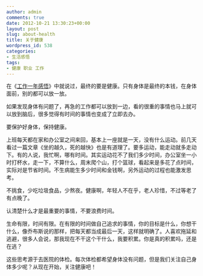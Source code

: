 ```yaml
---
author: admin
comments: true
date: 2012-10-21 13:30:23+00:00
layout: post
slug: about-health
title: 关于健康
wordpress_id: 538
categories:
- 生活感悟
tags:
- 健康 职业 工作
---
```


在《[工作一年感悟](http://yunpengzhang.com/articles/39.html)》中就说过，最终的要是健康。只有身体是最终的本钱，在身体面前，别的都可以放一放。

如果发现身体有问题了，再急的工作都可以放到一边，看的很重的事情也马上就可以放到脑后，很多觉得有时间的事情也变成了立即去办。

要保护好身体，保持健康。

上班每天都在家和办公室之间来回，基本上一座就是一天，没有什么运动。前几天看过一篇文章《坐的越久，死的越快》也是有道理了。要多运动，能走动就多走动下。有的人说，我忙啊，哪有时间。其实运动花不了我们多少时间，办公室坐一小时打杯水，走一下，不算什么，周末爬个山，打个篮球，看起来是多花了点时间，实际对是节省时间。不生病能生多少时间和金钱啊，另外运动的过程也能激发思考。

不挑食，少吃垃圾食品，少熬夜。健康啊，年轻人不在乎，老人珍惜，不过等老了有点晚了。

认清楚什么才是最重要的事情，不要浪费时间。

生命有限，时间有限。在有限的时间做自己追求的事情，你的目标是什么，你想干什么，像乔布斯说的那样，把每天都当成最后一天，这样就明确了。人喜欢拖延和逃避，很多人会说，那我现在不干这个干什么，我要积累。你是真的积累吗，还是在逃？

这些思考源于去医院的体检。每次体检都希望身体没有问题，但是我们关注自己身体多少呢？从现在开始，关注健康吧！
